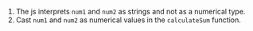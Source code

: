 1. The js interprets `num1` and `num2` as strings and not as a numerical type.
2. Cast `num1` and `num2` as numerical values in the `calculateSum` function.